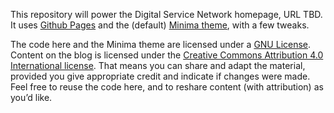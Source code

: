 This repository will power the Digital Service Network homepage, URL TBD. It uses [Github Pages](https://pages.github.com/) and the (default) [Minima theme](https://github.com/jekyll/minima), with a few tweaks.

The code here and the Minima theme are licensed under a [GNU License](https://github.com/aaronsnow/dsn3/blob/master/LICENSE). Content on the blog is licensed under the [Creative Commons Attribution 4.0 International license](https://creativecommons.org/licenses/by/4.0/). That means you can share and adapt the material, provided you give appropriate credit and indicate if changes were made. Feel free to reuse the code here, and to reshare content (with attribution) as you’d like.